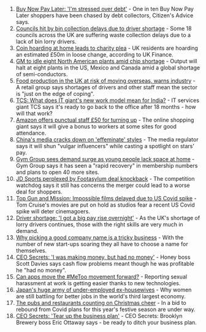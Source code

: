 1. [Buy Now Pay Later: 'I'm stressed over debt'](https://www.bbc.co.uk/news/business-58423924?at_medium=RSS&at_campaign=KARANGA) - One in ten Buy Now Pay Later shoppers have been chased by debt collectors, Citizen's Advice says.
2. [Councils hit by bin collection delays due to driver shortage](https://www.bbc.co.uk/news/business-58424343?at_medium=RSS&at_campaign=KARANGA) - Some 18 councils across the UK are suffering waste collection delays due to a lack of bin lorry drivers.
3. [Coin hoarding at home leads to charity plea](https://www.bbc.co.uk/news/business-58421192?at_medium=RSS&at_campaign=KARANGA) - UK residents are hoarding an estimated £50m in loose change, according to UK Finance.
4. [GM to idle eight North American plants amid chip shortage](https://www.bbc.co.uk/news/business-58416930?at_medium=RSS&at_campaign=KARANGA) - Output will halt at eight plants in the US, Mexico and Canada amid a global shortage of semi-conductors.
5. [Food production in the UK at risk of moving overseas, warns industry](https://www.bbc.co.uk/news/business-58425516?at_medium=RSS&at_campaign=KARANGA) - A retail group says shortages of drivers and other staff mean the sector is "just on the edge of coping".
6. [TCS: What does IT giant's new work model mean for India?](https://www.bbc.co.uk/news/world-asia-india-58339646?at_medium=RSS&at_campaign=KARANGA) - IT services giant TCS says it's ready to go back to the office after 18 months - how will that work?
7. [Amazon offers punctual staff £50 for turning up](https://www.bbc.co.uk/news/business-58414875?at_medium=RSS&at_campaign=KARANGA) - The online shopping giant says it will give a bonus to workers at some sites for good attendance.
8. [China's media cracks down on 'effeminate' styles](https://www.bbc.co.uk/news/business-58394906?at_medium=RSS&at_campaign=KARANGA) - The media regulator says it will shun "vulgar influencers" while casting a spotlight on stars' pay.
9. [Gym Group sees demand surge as young people lack space at home](https://www.bbc.co.uk/news/business-58394904?at_medium=RSS&at_campaign=KARANGA) - Gym Group says it has seen a "rapid recovery" in membership numbers and plans to open 40 more sites.
10. [JD Sports perplexed by Footasylum deal knockback](https://www.bbc.co.uk/news/business-58408853?at_medium=RSS&at_campaign=KARANGA) - The competition watchdog says it still has concerns the merger could lead to a worse deal for shoppers.
11. [Top Gun and Mission: Impossible films delayed due to US Covid spike](https://www.bbc.co.uk/news/entertainment-arts-58419680?at_medium=RSS&at_campaign=KARANGA) - Tom Cruise's movies are put on hold as studios fear a recent US Covid spike will deter cinemagoers.
12. [Driver shortage: 'I got a big pay rise overnight'](https://www.bbc.co.uk/news/business-58394903?at_medium=RSS&at_campaign=KARANGA) - As the UK's shortage of lorry drivers continues, those with the right skills are very much in demand.
13. [Why picking a good company name is a tricky business](https://www.bbc.co.uk/news/business-58395924?at_medium=RSS&at_campaign=KARANGA) - With the number of new start-ups soaring they all have to choose a name for themselves.
14. [CEO Secrets: 'I was making money, but had no money'](https://www.bbc.co.uk/news/business-58319314?at_medium=RSS&at_campaign=KARANGA) - Honey boss Scott Davies says cash flow problems meant though he was profitable he "had no money".
15. [Can apps move the #MeToo movement forward?](https://www.bbc.co.uk/news/business-58260533?at_medium=RSS&at_campaign=KARANGA) - Reporting sexual harassment at work is getting easier thanks to new technologies.
16. [Japan's huge army of under-employed ex-housewives](https://www.bbc.co.uk/news/business-58301604?at_medium=RSS&at_campaign=KARANGA) - Why women are still battling for better jobs in the world's third largest economy.
17. [The pubs and restaurants counting on Christmas cheer](https://www.bbc.co.uk/news/business-58305616?at_medium=RSS&at_campaign=KARANGA) - In a bid to rebound from Covid plans for this year's festive season are under way.
18. [CEO Secrets: 'Tear up the business plan'](https://www.bbc.co.uk/news/business-58316843?at_medium=RSS&at_campaign=KARANGA) - CEO Secrets: Brooklyn Brewery boss Eric Ottaway says - be ready to ditch your business plan.
